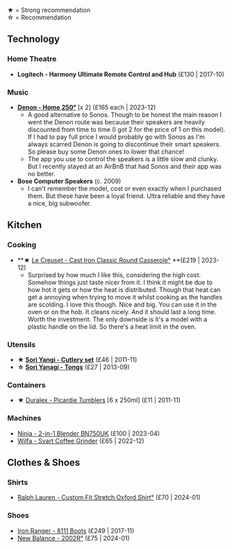 
★ = Strong recommendation  
☆ = Recommendation

## Technology

### Home Theatre
- **Logitech - Harmony Ultimate Remote Control and Hub** (£130 | 2017-10)

### Music
- **[Denon - Home 250](https://www.denon.com/en-gb/product/wireless-speakers/denon-home-250/DENONHOME250GB.html)[°](https://elliotclowes.com/cold/2024/https__www.denon.com_en-gb_product_wireless-speakers_denon-home-250_DENONHOME250GB.html.html)** [x 2] (£165 each | 2023-12)
	- A good alternative to Sonos. Though to be honest the main reason I went the Denon route was because their speakers are heavily discounted from time to time (I got 2 for the price of 1 on this model). If I had to pay full price I would probably go with Sonos as I'm always scarred Denon is going to discontinue their smart speakers. So please buy some Denon ones to lower that chance!
	- The app you use to control the speakers is a little slow and clunky. But I recently stayed at an AirBnB that had Sonos and their app was no better.
- **Bose Computer Speakers** (c. 2009)
	- I can't remember the model, cost or even exactly when I purchased them. But these have been a loyal friend. Ultra reliable and they have a nice, big subwoofer.

## Kitchen

### Cooking
- **★ [Le Creuset - Cast Iron Classic Round Casserole](https://www.lecreuset.co.uk/en_GB/p/cast-iron-classic-round-casserole/CI5001.html?dwvar_CI5001_color=ocean&dwvar_CI5001_size=26cm-l5-3)[°](https://elliotclowes.com/cold/2024/https__www.lecreuset.co.uk_en_GB_p_cast-iron-classic-round-casserole_CI5001.html_dwvar_CI5001_color=ocean&dwvar_CI5001_size=26cm-l5-3.html) **(£219 | 2023-12)
	- Surprised by how much I like this, considering the high cost. Somehow things just taste nicer from it. I think it might be due to how hot it gets or how the heat is distributed. Though that heat can get a annoying when trying to move it whilst cooking as the handles are scolding. I love this though. Nice and big. You can use it in the oven or on the hob. It cleans nicely. And it should last a long time. Worth the investment. The only downside is it's a model with a plastic handle on the lid. So there's a heat limit in the oven.

### Utensils
- **★ [Sori Yangi - Cutlery set](https://store.moma.org/en-gb/products/yanagi-flatware-set-of-5)** (£46 | 2011-11)
- **☆ [Sori Yanagi - Tongs](https://www.communitycutlery.co.uk/products/sori-yanagi-stainless-steel-tongs)** (£27 | 2013-09)

### Containers
- ★ [Duralex - Picardie Tumblers](https://uk.duralex.com/collections/picardie/products/picardie_transparent_gobelet_table) [6 x 250ml] (£11 | 2011-11)

### Machines
- [Ninja - 2-in-1 Blender BN750UK](https://www.amazon.co.uk/dp/B088TT4KTT?ref_=pe_27063361_487360311_302_E_DDE_dt_1) (£100 | 2023-04)
- [Wilfa - Svart Coffee Grinder](https://wilfa.co.uk/products/wilfa-svart-precision-coffee-grinder) (£65 | 2022-12)

## Clothes & Shoes

### Shirts
- [Ralph Lauren - Custom Fit Stretch Oxford Shirt](https://www.ralphlauren.co.uk/en/custom-fit-stretch-oxford-shirt-3616534550910.html?&Campaignsubchannel%28utm_subchannel%29=trigger&utm_source=NotifyMe&utm_medium=Email&utm_campaign=SFCCBACKINSTOCK_SILVER&utm_content=en_GB&bt_ee=x73I3jlb6YCVhK2mu3n0iYqdta%2FLKwIw%2F12MABgAm4F1lCDk7hxdHDbR8ht19PJz&bt_ts=1704528580835)[°](https://elliotclowes.com/cold/2024/https__www.ralphlauren.co.uk_en_custom-fit-stretch-oxford-shirt-3616534550910.html_&Campaignsubchannel(utm_subchannel)=trigger&utm_source=NotifyMe&utm_medium=Email&u….html) (£70 | 2024-01)

### Shoes
- [Iron Ranger - 8111 Boots](https://www.redwinglondon.com/products/red-wing-iron-ranger-boots-8111) (£249 | 2017-11)
- [New Balance - 2002R](https://www.newbalance.co.uk/pd/2002r/M2002REA-D-12.html)[°](https://elliotclowes.com/cold/2024/https__www.newbalance.co.uk_pd_2002r_M2002REA-D-12.html.html) (£75 | 2024-01)